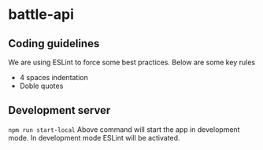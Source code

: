 # battle-api

## Coding guidelines
We are using ESLint to force some best practices. Below are some key rules
- 4 spaces indentation
- Doble quotes

## Development server
```npm run start-local```
Above command will start the app in development mode.
In development mode ESLint will be activated.